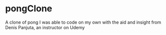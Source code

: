 # pongClone
A clone of pong I was able to code on my own with the aid and insight from Denis Panjuta, an instructor on Udemy

